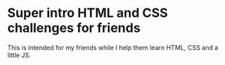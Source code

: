 # Super intro HTML and CSS challenges for friends

This is intended for my friends while I help them learn HTML, CSS and a little JS.
